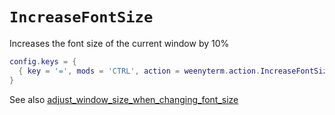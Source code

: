 # `IncreaseFontSize`

Increases the font size of the current window by 10%

```lua
config.keys = {
  { key = '=', mods = 'CTRL', action = weenyterm.action.IncreaseFontSize },
}
```

See also [adjust_window_size_when_changing_font_size](../config/adjust_window_size_when_changing_font_size.md)
